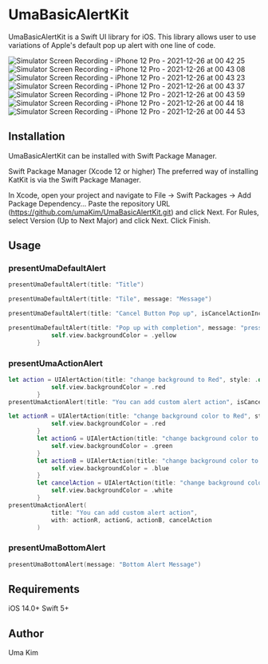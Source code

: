 # UmaBasicAlertKit
UmaBasicAlertKit is a Swift UI library for iOS. This library allows user to use variations of Apple's default pop up alert with one line of code.

![Simulator Screen Recording - iPhone 12 Pro - 2021-12-26 at 00 42 25](https://user-images.githubusercontent.com/85341050/147388604-74bcf3d1-2889-4f5b-a536-1db35bdf5cc6.gif)   ![Simulator Screen Recording - iPhone 12 Pro - 2021-12-26 at 00 43 08](https://user-images.githubusercontent.com/85341050/147388613-9073d4f2-4067-46db-ae13-d52a584ae4d0.gif)   ![Simulator Screen Recording - iPhone 12 Pro - 2021-12-26 at 00 43 23](https://user-images.githubusercontent.com/85341050/147388615-dc0523e9-3935-4457-b5cd-937bf3ce65f0.gif)   ![Simulator Screen Recording - iPhone 12 Pro - 2021-12-26 at 00 43 37](https://user-images.githubusercontent.com/85341050/147388616-4c0ce04a-09f0-4212-921a-ab65570961de.gif)   ![Simulator Screen Recording - iPhone 12 Pro - 2021-12-26 at 00 43 59](https://user-images.githubusercontent.com/85341050/147388621-fcde6e0d-647a-4e0b-ab07-8fcc57416fec.gif)   ![Simulator Screen Recording - iPhone 12 Pro - 2021-12-26 at 00 44 18](https://user-images.githubusercontent.com/85341050/147388623-8e818e12-f786-4843-b932-7bb32b48431e.gif)   ![Simulator Screen Recording - iPhone 12 Pro - 2021-12-26 at 00 44 53](https://user-images.githubusercontent.com/85341050/147388628-fd278eca-61e2-4f9a-92c7-7a9d1dc95a51.gif)


## Installation
UmaBasicAlertKit can be installed with Swift Package Manager.

Swift Package Manager (Xcode 12 or higher)
The preferred way of installing KatKit is via the Swift Package Manager.

In Xcode, open your project and navigate to File → Swift Packages → Add Package Dependency...
Paste the repository URL (https://github.com/umaKim/UmaBasicAlertKit.git) and click Next.
For Rules, select Version (Up to Next Major) and click Next.
Click Finish.

## Usage
### presentUmaDefaultAlert
```Swift
presentUmaDefaultAlert(title: "Title")
```

```Swift
presentUmaDefaultAlert(title: "Tile", message: "Message")
```

```Swift
presentUmaDefaultAlert(title: "Cancel Button Pop up", isCancelActionIncluded: true)
```

```Swift
presentUmaDefaultAlert(title: "Pop up with completion", message: "press ok ", isCancelActionIncluded: true, actionCancelButtonTitle: "Cancel") { action in
            self.view.backgroundColor = .yellow
        }
```

### presentUmaActionAlert
```Swift
let action = UIAlertAction(title: "change background to Red", style: .default) { action in
            self.view.backgroundColor = .red
        }
presentUmaActionAlert(title: "You can add custom alert action", isCancelActionIncluded: true, with: action)
```

```Swift
let actionR = UIAlertAction(title: "change background color to Red", style: .default) { action in
            self.view.backgroundColor = .red
        }
        let actionG = UIAlertAction(title: "change background color to Green", style: .default) { action in
            self.view.backgroundColor = .green
        }
        let actionB = UIAlertAction(title: "change background color to Blue", style: .default) { action in
            self.view.backgroundColor = .blue
        }
        let cancelAction = UIAlertAction(title: "change background color to White", style: .cancel) { action in
            self.view.backgroundColor = .white
        }
presentUmaActionAlert(
            title: "You can add custom alert action",
            with: actionR, actionG, actionB, cancelAction
        )
```

### presentUmaBottomAlert
```Swift
presentUmaBottomAlert(message: "Bottom Alert Message")
```

## Requirements
iOS 14.0+
Swift 5+

## Author
Uma Kim

